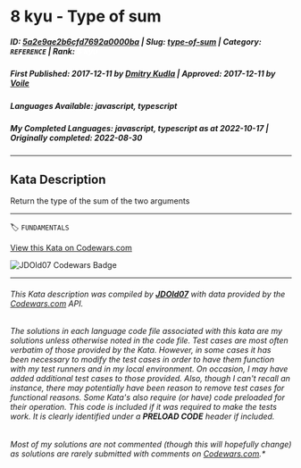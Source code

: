 # 8 kyu - Type of sum

##### **ID**: [5a2e9ae2b6cfd7692a0000ba](https://www.codewars.com/kata/5a2e9ae2b6cfd7692a0000ba) | **Slug**: [type-of-sum](https://www.codewars.com/kata/5a2e9ae2b6cfd7692a0000ba) | **Category**: `REFERENCE` | **Rank**: <span style="color:white">8 kyu</span>

##### **First Published**: 2017-12-11 ***by*** [Dmitry Kudla](https://www.codewars.com/users/Dmitry%20Kudla) | **Approved**: 2017-12-11 ***by*** [Voile](https://www.codewars.com/users/Voile)

##### **Languages Available**: javascript, typescript

##### **My Completed Languages**: javascript, typescript ***as at*** 2022-10-17 | **Originally completed**: 2022-08-30

---

## Kata Description


Return the type of the sum of the two arguments

---


🏷 `FUNDAMENTALS`


[View this Kata on Codewars.com](https://www.codewars.com/kata/5a2e9ae2b6cfd7692a0000ba)

![](https://www.codewars.com/users/jdold07/badges/large "JDOld07 Codewars Badge")

---

###### *This Kata description was compiled by [**JDOld07**](https://tpstech.dev) with data provided by the [Codewars.com](https://www.codewars.com) API.*

###### *The solutions in each language code file associated with this kata are my solutions unless otherwise noted in the code file.  Test cases are most often verbatim of those provided by the Kata.  However, in some cases it has been necessary to modify the test cases in order to have them function with my test runners and in my local environment.  On occasion, I may have added additional test cases to those provided.  Also, though I can't recall an instance, there may potentially have been reason to remove test cases for functional reasons.  Some Kata's also require (*or have*) code preloaded for their operation.  This code is included if it was required to make the tests work.  It is clearly identified under a **PRELOAD CODE** header if included.*

###### Most of my solutions are not commented (*though this will hopefully change*) as solutions are rarely submitted with comments on [Codewars.com](https://www.codewars.com).*
